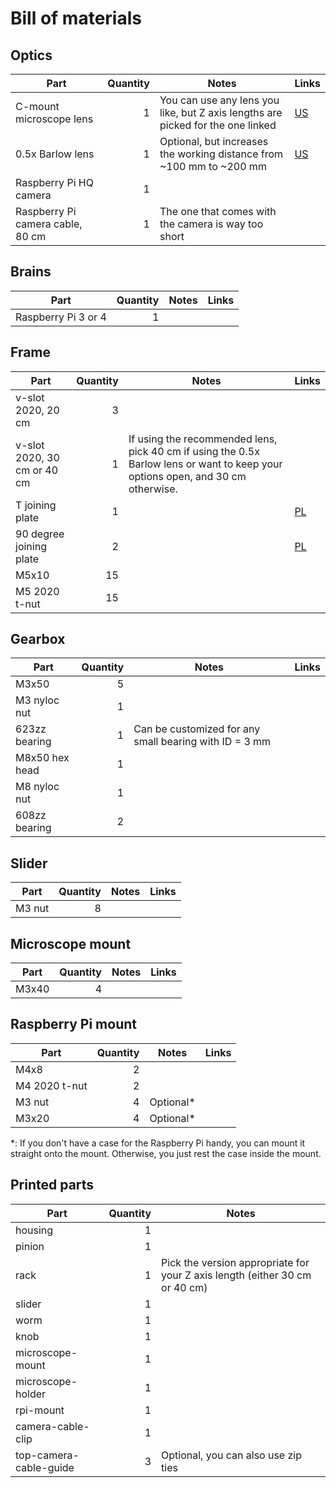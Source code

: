 # Bill of materials

## Optics
| Part                             | Quantity | Notes       | Links |
| -------------------------------- | -------: | ----------- | ----- |
| C-mount microscope lens          |        1 | You can use any lens you like, but Z axis lengths are picked for the one linked | [US](https://www.amazon.com/Monocular-C-Mount-Industry-Microscope-Objective/dp/B016NUGHK2) |
| 0.5x Barlow lens                 |        1 | Optional, but increases the working distance from ~100 mm to ~200 mm | [US](https://www.amazon.com/gp/product/B071G2DSQY) |
| Raspberry Pi HQ camera           |        1 | |
| Raspberry Pi camera cable, 80 cm |        1 | The one that comes with the camera is way too short |

## Brains
| Part                        | Quantity | Notes       | Links |
| --------------------------- | -------: | ----------- | ----- |
| Raspberry Pi 3 or 4         |        1 | | |

## Frame
| Part                        | Quantity | Notes       | Links |
| --------------------------- | -------: | ----------- | ----- |
| v-slot 2020, 20 cm          |        3 |             |       |
| v-slot 2020, 30 cm or 40 cm |        1 | If using the recommended lens, pick 40 cm if using the 0.5x Barlow lens or want to keep your options open, and 30 cm otherwise. | |
| T joining plate             |        1 | | [PL](https://www.v-slot.pl/pl/p/Plytka-laczeniowa-T/192) 
| 90 degree joining plate     |        2 | | [PL](https://www.v-slot.pl/pl/p/Plyta-laczeniowa-90-stopni-do-2020/1820)
| M5x10                       |        15 | | | 
| M5 2020 t-nut               |        15 | | | 

## Gearbox
| Part                        | Quantity | Notes       | Links |
| --------------------------- | -------: | ----------- | ----- |
| M3x50                       |        5 | |
| M3 nyloc nut                |        1 | |
| 623zz bearing               |        1 | Can be customized for any small bearing with ID = 3 mm |
| M8x50 hex head              |        1 | |
| M8 nyloc nut                |        1 | |
| 608zz bearing               |        2 | |

## Slider
| Part                        | Quantity | Notes       | Links |
| --------------------------- | -------: | ----------- | ----- |
| M3 nut                      |        8 | |

## Microscope mount
| Part                        | Quantity | Notes       | Links |
| --------------------------- | -------: | ----------- | ----- |
| M3x40                       |        4 | |

## Raspberry Pi mount
| Part                        | Quantity | Notes       | Links |
| --------------------------- | -------: | ----------- | ----- |
| M4x8                        |        2 | |
| M4 2020 t-nut               |        2 | |
| M3 nut                      |        4 | Optional* |
| M3x20                       |        4 | Optional* |

*: If you don't have a case for the Raspberry Pi handy, you can mount it
straight onto the mount. Otherwise, you just rest the case inside the mount.

## Printed parts
| Part              | Quantity | Notes       |
| ----------------- | -------: | ----------- |
| housing           |        1 |
| pinion            |        1 |
| rack              |        1 | Pick the version appropriate for your Z axis length (either 30 cm or 40 cm) |
| slider            |        1 |
| worm              |        1 |
| knob              |        1 |
| microscope-mount  |        1 | 
| microscope-holder |        1 | 
| rpi-mount         |        1 |
| camera-cable-clip |  1 | |
| top-camera-cable-guide |  3 | Optional, you can also use zip ties |
